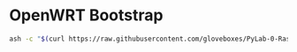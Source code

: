# OpenWRT Bootstrap

```bash
ash -c "$(curl https://raw.githubusercontent.com/gloveboxes/PyLab-0-Raspberry-Pi-Set-Up/master/setup-openwrt/20-openwrt-refresh-PyLab.sh)"
```